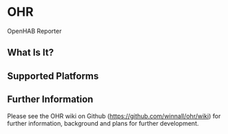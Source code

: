 # OHR
OpenHAB Reporter

## What Is It?

## Supported Platforms

## Further Information
Please see the OHR wiki on Github (https://github.com/winnall/ohr/wiki) for further information, background and plans for further development.
